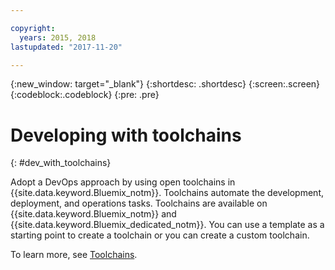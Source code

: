 ```yaml
---

copyright:
  years: 2015, 2018
lastupdated: "2017-11-20"

---
```


{:new_window: target="_blank"}
{:shortdesc: .shortdesc}
{:screen:.screen}
{:codeblock:.codeblock}
{:pre: .pre}

# Developing with toolchains
{: #dev_with_toolchains}

Adopt a DevOps approach by using open toolchains in {{site.data.keyword.Bluemix_notm}}.  Toolchains automate the development, deployment, and operations tasks. Toolchains are available on {{site.data.keyword.Bluemix_notm}} and {{site.data.keyword.Bluemix_dedicated_notm}}. You can use a template as a starting point to create a toolchain or you can create a custom toolchain.

To learn more, see [Toolchains](/docs/services/ContinuousDelivery/toolchains_about.html#toolchains_about).
